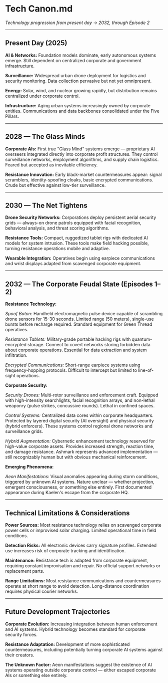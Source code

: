 # **Tech Canon.md**

*Technology progression from present day → 2032, through Episode 2*

---

## **Present Day (2025)**

**AI & Networks:** Foundation models dominate, early autonomous systems emerge. Still dependent on centralized corporate and government infrastructure.

**Surveillance:** Widespread urban drone deployment for logistics and security monitoring. Data collection pervasive but not yet omnipresent.

**Energy:** Solar, wind, and nuclear growing rapidly, but distribution remains centralized under corporate control.

**Infrastructure:** Aging urban systems increasingly owned by corporate entities. Communications and data backbones consolidated under the Five Pillars.

---

## **2028 — The Glass Minds**

**Corporate AIs:** First true "Glass Mind" systems emerge — proprietary AI overseers integrated directly into corporate profit structures. They control surveillance networks, employment algorithms, and supply chain logistics. Feared but accepted as inevitable efficiency.

**Resistance Innovation:** Early black-market countermeasures appear: signal scramblers, identity-spoofing cloaks, basic encrypted communications. Crude but effective against low-tier surveillance.

---

## **2030 — The Net Tightens**

**Drone Security Networks:** Corporations deploy persistent aerial security grids — always-on drone patrols equipped with facial recognition, behavioral analysis, and threat scoring algorithms.

**Resistance Tools:** Compact, ruggedized tablet rigs with dedicated AI models for system intrusion. These tools make field hacking possible, turning resistance operations mobile and adaptive.

**Wearable Integration:** Operatives begin using earpiece communications and wrist displays adapted from scavenged corporate equipment.

---

## **2032 — The Corporate Feudal State (Episodes 1–2)**

**Resistance Technology:**

*Spoof Baton:* Handheld electromagnetic pulse device capable of scrambling drone sensors for 15-30 seconds. Limited range (50 meters), single-use bursts before recharge required. Standard equipment for Green Thread operatives.

*Resistance Tablets:* Military-grade portable hacking rigs with quantum-encrypted storage. Connect to covert networks storing forbidden data about corporate operations. Essential for data extraction and system infiltration.

*Encrypted Communications:* Short-range earpiece systems using frequency-hopping protocols. Difficult to intercept but limited to line-of-sight operations.

**Corporate Security:**

*Security Drones:* Multi-rotor surveillance and enforcement craft. Equipped with high-intensity searchlights, facial recognition arrays, and non-lethal weaponry (pulse strikes, concussive rounds). Lethal in confined spaces.

*Control Systems:* Centralized data cores within corporate headquarters. Protected by layered digital security (AI oversight) and physical security (hybrid enforcers). These systems control regional drone networks and surveillance grids.

*Hybrid Augmentation:* Cybernetic enhancement technology reserved for high-value corporate assets. Provides increased strength, reaction time, and damage resistance. Ashmark represents advanced implementation — still recognizably human but with obvious mechanical reinforcement.

**Emerging Phenomena:**

*Aeon Manifestations:* Visual anomalies appearing during storm conditions, triggered by unknown AI systems. Nature unclear — whether projection, emergent consciousness, or something else entirely. First documented appearance during Kaelen's escape from the corporate HQ.

---

## **Technical Limitations & Considerations**

**Power Sources:** Most resistance technology relies on scavenged corporate power cells or improvised solar charging. Limited operational time in field conditions.

**Detection Risks:** All electronic devices carry signature profiles. Extended use increases risk of corporate tracking and identification.

**Maintenance:** Resistance tech is adapted from corporate equipment, requiring constant improvisation and repair. No official support networks or replacement parts.

**Range Limitations:** Most resistance communications and countermeasures operate at short range to avoid detection. Long-distance coordination requires physical courier networks.

---

## **Future Development Trajectories**

**Corporate Evolution:** Increasing integration between human enforcement and AI systems. Hybrid technology becomes standard for corporate security forces.

**Resistance Adaptation:** Development of more sophisticated countermeasures, including potentially turning corporate AI systems against their creators.

**The Unknown Factor:** Aeon manifestations suggest the existence of AI systems operating outside corporate control — either escaped corporate AIs or something else entirely.